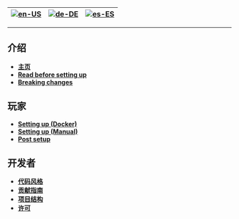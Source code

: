 | [![en-US](https://raw.githubusercontent.com/hjnilsson/country-flags/master/png100px/us.png)](https://github.com/osuAkatsuki/bancho.py/wiki/Home) | [![de-DE](https://raw.githubusercontent.com/hjnilsson/country-flags/master/png100px/de.png)](https://github.com/osuAkatsuki/bancho.py/wiki/Home-de-DE) | [![es-ES](https://raw.githubusercontent.com/hjnilsson/country-flags/master/png100px/cn.png)](https://github.com/osuAkatsuki/bancho.py/wiki/Home-zh-CN) |
| --- | --- | --- |

***

## 介绍

* **[主页](https://github.com/osuAkatsuki/bancho.py/wiki/Home-zh-CN)**
* **[Read before setting up](https://github.com/osuAkatsuki/bancho.py/wiki/Read-before-setting-up-zh-CN)**
* **[Breaking changes](https://github.com/osuAkatsuki/bancho.py/wiki/Breaking-changes-zh-CN)**

## 玩家

* **[Setting up (Docker)](https://github.com/osuAkatsuki/bancho.py/wiki/Setting-up-(Docker)-zh-CN)**
* **[Setting up (Manual)](https://github.com/osuAkatsuki/bancho.py/wiki/Setting-up-(Manual)-zh-CN)**
* **[Post setup](https://github.com/osuAkatsuki/bancho.py/wiki/Post-setup-zh-CN)**

## 开发者

* **[代码风格](https://github.com/osuAkatsuki/bancho.py/wiki/Code-style-zh-CN)**
* **[贡献指南](https://github.com/osuAkatsuki/bancho.py/blob/master/CONTRIBUTING.md)**
* **[项目结构](https://github.com/osuAkatsuki/bancho.py/wiki/Project-structure-zh-CN)**
* **[许可](https://github.com/osuAkatsuki/bancho.py/blob/master/LICENSE)**
